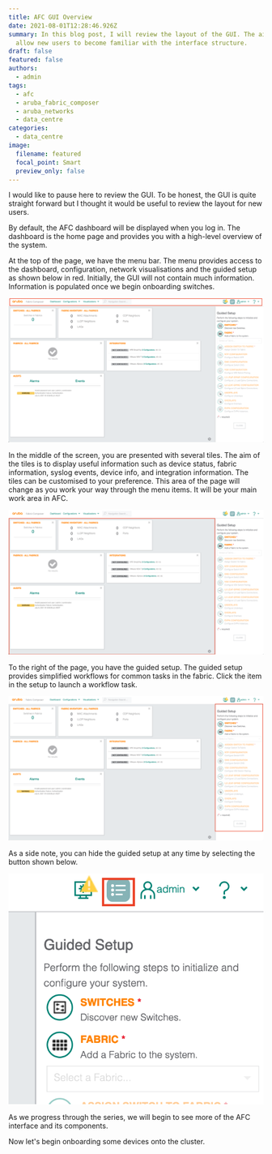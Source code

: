 ```yaml
---
title: AFC GUI Overview
date: 2021-08-01T12:28:46.926Z
summary: In this blog post, I will review the layout of the GUI. The aim is to
  allow new users to become familiar with the interface structure.
draft: false
featured: false
authors:
  - admin
tags:
  - afc
  - aruba_fabric_composer
  - aruba_networks
  - data_centre
categories:
  - data_centre
image:
  filename: featured
  focal_point: Smart
  preview_only: false
---
```

I would like to pause here to review the GUI. To be honest, the GUI is quite straight forward but I thought it would be useful to review the layout for new users.

By default, the AFC dashboard will be displayed when you log in. The dashboard is the home page and provides you with a high-level overview of the system.

At the top of the page, we have the menu bar. The menu provides access to the dashboard, configuration, network visualisations and the guided setup as shown below in red. Initially, the GUI will not contain much information. Information is populated once we begin onboarding switches.

![](screenshot-at-jul-06-22-39-55.png "AFC Menu Bar")

In the middle of the screen, you are presented with several tiles. The aim of the tiles is to display useful information such as device status, fabric information, syslog events, device info, and integration information. The tiles can be customised to your preference. This area of the page will change as you work your way through the menu items. It will be your main work area in AFC.

![](screenshot-at-jul-06-22-41-00.png "AFC Main Workspace")

To the right of the page, you have the guided setup. The guided setup provides simplified workflows for common tasks in the fabric. Click the item in the setup to launch a workflow task.

![](screenshot-at-jul-06-22-42-32.png "AFC Guided Setup")

As a side note, you can hide the guided setup at any time by selecting the button shown below.

![](screenshot-at-jul-06-22-56-21.png "AFC Guided Setup Button")

As we progress through the series, we will begin to see more of the AFC interface and its components.

Now let's begin onboarding some devices onto the cluster.
